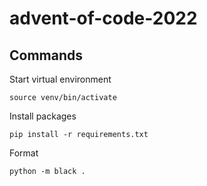 # advent-of-code-2022

## Commands

Start virtual environment

```
source venv/bin/activate
```

Install packages

```
pip install -r requirements.txt
```

Format

```
python -m black .
```
